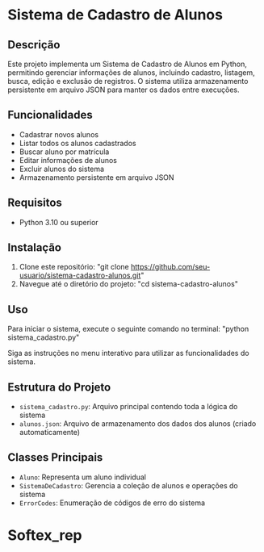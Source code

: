 # Sistema de Cadastro de Alunos

## Descrição
Este projeto implementa um Sistema de Cadastro de Alunos em Python, permitindo gerenciar informações de alunos, incluindo cadastro, listagem, busca, edição e exclusão de registros. O sistema utiliza armazenamento persistente em arquivo JSON para manter os dados entre execuções.

## Funcionalidades
- Cadastrar novos alunos
- Listar todos os alunos cadastrados
- Buscar aluno por matrícula
- Editar informações de alunos
- Excluir alunos do sistema
- Armazenamento persistente em arquivo JSON

## Requisitos
- Python 3.10 ou superior

## Instalação
1. Clone este repositório: "git clone https://github.com/seu-usuario/sistema-cadastro-alunos.git"
2. Navegue até o diretório do projeto: "cd sistema-cadastro-alunos"

## Uso
Para iniciar o sistema, execute o seguinte comando no terminal: "python sistema_cadastro.py"

Siga as instruções no menu interativo para utilizar as funcionalidades do sistema.

## Estrutura do Projeto
- `sistema_cadastro.py`: Arquivo principal contendo toda a lógica do sistema
- `alunos.json`: Arquivo de armazenamento dos dados dos alunos (criado automaticamente)

## Classes Principais
- `Aluno`: Representa um aluno individual
- `SistemaDeCadastro`: Gerencia a coleção de alunos e operações do sistema
- `ErrorCodes`: Enumeração de códigos de erro do sistema

# Softex_rep

